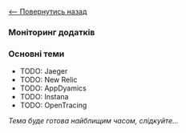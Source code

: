 [<-- Повернутись назад](index.md)

### Моніторинг додатків

### Основні теми
  - TODO: Jaeger
  - TODO: New Relic
  - TODO: AppDyamics
  - TODO: Instana
  - TODO: OpenTracing
  
*Тема буде готова найблищим часом, слідкуйте...*